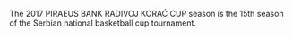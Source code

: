 The 2017 PIRAEUS BANK RADIVOJ KORAĆ CUP season is the 15th season of the Serbian national basketball cup tournament.
